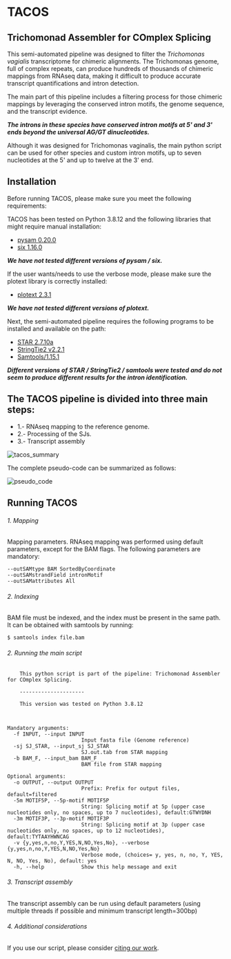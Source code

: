 # TACOS
## Trichomonad Assembler for COmplex Splicing

This semi-automated pipeline was designed to filter the *Trichomonas vagialis* transcriptome for chimeric alignments. 
The Trichomonas genome, full of complex repeats, can produce hundreds of thousands of chimeric mappings from RNAseq data, making it difficult to produce accurate transcript quantifications and intron detection.

The main part of this pipeline includes a filtering process for those chimeric mappings by leveraging the conserved intron motifs, the genome sequence, and the transcript evidence.

***The introns in these species have conserved intron motifs at 5' and 3' ends beyond the universal AG/GT dinucleotides.***

Although it was designed for Trichomonas vaginalis, the main python script can be used for other species and custom intron motifs, up to seven nucleotides at the 5' and up to twelve at the 3' end. 

## Installation

Before running TACOS, please make sure you meet the following requirements:

TACOS has been tested on Python 3.8.12 and the following libraries that might require manual installation:

* [pysam 0.20.0](https://github.com/pysam-developers/pysam)
* [six 1.16.0](https://pypi.org/project/six/)

***We have not tested different versions of pysam / six.***

If the user wants/needs to use the verbose mode, please make sure the plotext library is correctly installed:

* [plotext 2.3.1](https://github.com/piccolomo/plotext)

***We have not tested different versions of plotext.***

Next, the semi-automated pipeline requires the following programs to be installed and available on the path: 

* [STAR 2.7.10a](https://github.com/alexdobin/STAR)
* [StringTie2 v2.2.1](https://github.com/skovaka/stringtie2)
* [Samtools/1.15.1](https://www.htslib.org/)

***Different versions of STAR / StringTie2 / samtools were tested and do not seem to produce different results for the intron identification.***

## The TACOS pipeline is divided into three main steps:

* 1.- RNAseq mapping to the reference genome.
* 2.- Processing of the SJs.
* 3.- Transcript assembly

![tacos_summary](https://user-images.githubusercontent.com/45425927/219090905-d3c7e9dd-7d35-4b2a-929c-e44cd968ffc0.jpg)

The complete pseudo-code can be summarized as follows:

![pseudo_code](https://user-images.githubusercontent.com/45425927/219105430-0dc3a9c5-fd9c-44e5-916b-74207004f82d.jpg)

## Running TACOS

###### 1. Mapping 

Mapping parameters.
RNAseq mapping was performed using default parameters, except for the BAM flags. The following parameters are mandatory:

```
--outSAMtype BAM SortedByCoordinate 
--outSAMstrandField intronMotif 
--outSAMattributes All
```

###### 2. Indexing

BAM file must be indexed, and the index must be present in the same path.
It can be obtained with samtools by running:

```
$ samtools index file.bam
```

###### 2. Running the main script

```
	This python script is part of the pipeline: Trichomonad Assembler for COmplex Splicing. 

    ---------------------
    
    This version was tested on Python 3.8.12
    
    

Mandatory arguments:
  -f INPUT, --input INPUT
                        Input fasta file (Genome reference)
  -sj SJ_STAR, --input_sj SJ_STAR
                        SJ.out.tab from STAR mapping
  -b BAM_F, --input_bam BAM_F
                        BAM file from STAR mapping

Optional arguments:
  -o OUTPUT, --output OUTPUT
                        Prefix: Prefix for output files, default=filtered
  -5m MOTIF5P, --5p-motif MOTIF5P
                        String: Splicing motif at 5p (upper case nucleotides only, no spaces, up to 7 nucleotides), default:GTWYDNH
  -3m MOTIF3P, --3p-motif MOTIF3P
                        String: Splicing motif at 3p (upper case nucleotides only, no spaces, up to 12 nucleotides), default:TYTAAYHWNCAG
  -v {y,yes,n,no,Y,YES,N,NO,Yes,No}, --verbose {y,yes,n,no,Y,YES,N,NO,Yes,No}
                        Verbose mode, (choices= y, yes, n, no, Y, YES, N, NO, Yes, No), default: yes
  -h, --help            Show this help message and exit

```

###### 3. Transcript assembly 

The transcript assembly can be run using default parameters (using multiple threads if possible and minimum transcript length=300bp) 

###### 4. Additional considerations

If you use our script, please consider [citing our work](https://doi.org/10.1101/2024.11.13.623467).




